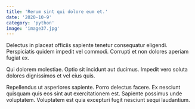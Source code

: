 ```yaml
---
title: 'Rerum sint qui dolore eum et.'
date: '2020-10-9'
category: 'python'
image: 'image37.jpg'
---
```


Delectus in placeat officiis sapiente tenetur consequatur eligendi. Perspiciatis quidem impedit vel commodi. Corrupti et non dolores aperiam fugiat ex.
 Qui dolorem molestiae. Optio sit incidunt aut ducimus. Impedit vero soluta dolores dignissimos et vel eius quis.
 Repellendus ut asperiores sapiente. Porro delectus facere. Ex nesciunt quisquam quis eos sint aut exercitationem est. Sapiente possimus unde voluptatem. Voluptatem est quia excepturi fugit nesciunt sequi laudantium.

